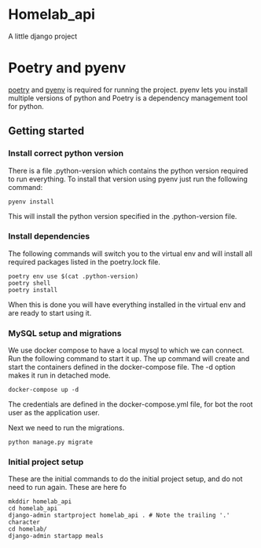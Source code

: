 # Homelab_api

A little django project


# Poetry and pyenv
[poetry](https://github.com/python-poetry/poetry) and [pyenv](https://github.com/pyenv/pyenv) is required for running the project.
pyenv lets you install multiple versions of python and Poetry is a dependency management tool for python.


## Getting started
### Install correct python version
There is a file .python-version which contains the python version required to run everything. To install that version using pyenv just run the following command:
```
pyenv install
```
This will install the python version specified in the .python-version file.

### Install dependencies
The following commands will switch you to the virtual env and will install all required packages listed in the poetry.lock file.
```
poetry env use $(cat .python-version)
poetry shell
poetry install
```

When this is done you will have everything installed in the virtual env and are ready to start using it.

### MySQL setup and migrations
We use docker compose to have a local mysql to which we can connect. Run the following command to start it up.
The up command will create and start the containers defined in the docker-compose file. The -d option makes it run in detached mode.
```
docker-compose up -d
```
The credentials are defined in the docker-compose.yml file, for bot the root user as the application user.

Next we need to run the migrations.
```
python manage.py migrate
```

### Initial project setup
These are the initial commands to do the initial project setup, and do not need to run again.
These are here fo
```
mkddir homelab_api
cd homelab_api
django-admin startproject homelab_api . # Note the trailing '.' character
cd homelab/
django-admin startapp meals
```


